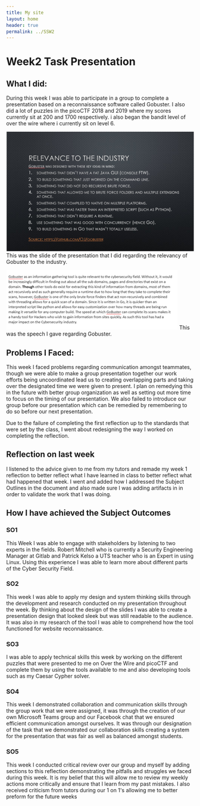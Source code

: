 ```yaml
---
title: My site
layout: home
header: true
permalink: ../SSW2
---
```



# Week2 Task Presentation


## What I did:
During this week I was able to participate in a group to complete a presentation based on a reconnaissance software called Gobuster. I also did a lot of puzzles in the picoCTF 2018 and 2019 where my scores currently sit at 200 and 1700 respectively. i also began the bandit level of over the wire where i currently sit on level 6.

![Gobuster Presentation](/assets/Gobuster2.png)
This was the slide of the presentation that I did regarding the relevancy of Gobuster to the industry.

![Gobuster Speech](/assets/Gobuster.png)
This was the speech I gave regarding Gobuster.



## Problems I Faced:
This week I faced problems regarding communication amongst teammates, though we were able to make a group presentation together our work efforts being uncoordinated lead us to creating overlapping parts and taking over the designated time we were given to present. I plan on remedying this in the future with better group organization as well as setting out more time to focus on the timing of our presentation. We also failed to introduce our group before our presentation which can be remedied by remembering to do so before our next presentation.

Due to the failure of completing the first reflection up to the standards that were set by the class, I  went about redesigning the way I worked on completing the reflection.

## Reflection on last week
I listened to the advice given to me from my tutors and remade my week 1 reflection to better reflect what I have learned in class to better reflect what had happened that week. I went and added how I addressed the Subject Outlines in the document and also made sure I was adding artifacts in in order to validate the work that I was doing.

## How I have achieved the Subject Outcomes

### SO1
This Week I was able to engage with stakeholders by listening to two experts in the fields. Robert Mitchell who is currently a Security Engineering Manager at Gitlab and Patrick Kelso a UTS teacher who is an Expert in using Linux. Using this experience I was able to learn more about different parts of the Cyber Security Field.
### SO2
This week I was able to apply my design and system thinking skills through the development and research conducted on my presentation throughout the week. By thinking about the design of the slides I was able to create a presentation design that looked sleek but was still readable to the audience. It was also in my research of the tool I was able to comprehend how the tool functioned for website reconnaissance.
### SO3
I was able to apply technical skills this week by working on the different puzzles that were presented to me on Over the Wire and picoCTF and complete them by using the tools available to me and also developing tools such as my Caesar Cypher solver.
### SO4
This week I demonstrated collaboration and communication skills through the group work that we were assigned, it was through the creation of our own Microsoft Teams group and our Facebook chat that we ensured efficient communication amongst ourselves. It was through our designation of the task that we demonstrated our collaboration skills creating a system for the presentation that was fair as well as balanced amongst students.
### SO5
This week I conducted critical review over our group and myself by adding sections to this reflection demonstrating the pitfalls and struggles we faced during this week. It is my belief that this will allow me to review my weekly actions more critically and ensure that I learn from my past mistakes. I also received criticism from tutors during our 1 on 1's allowing me to better preform for the future weeks



